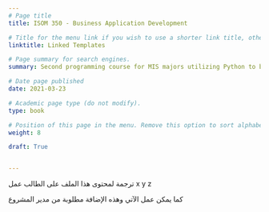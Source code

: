 ```yaml
---
# Page title
title: ISOM 350 - Business Application Development

# Title for the menu link if you wish to use a shorter link title, otherwise remove this option.
linktitle: Linked Templates

# Page summary for search engines.
summary: Second programming course for MIS majors utilizing Python to build data-driven business applications.

# Date page published
date: 2021-03-23

# Academic page type (do not modify).
type: book

# Position of this page in the menu. Remove this option to sort alphabetically.
weight: 8

draft: True


---
```


ترجمة لمحتوى هذا الملف
على الطالب عمل x y z

كما يمكن عمل الآتي
وهذه الإضافة مطلوبة من مدير المشروع
